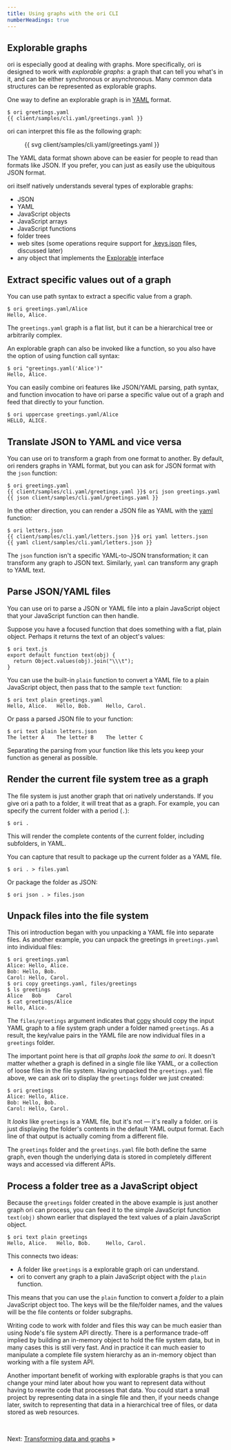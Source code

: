 ```yaml
---
title: Using graphs with the ori CLI
numberHeadings: true
---
```


## Explorable graphs

ori is especially good at dealing with graphs. More specifically, ori is designed to work with _explorable graphs_: a graph that can tell you what's in it, and can be either synchronous or asynchronous. Many common data structures can be represented as explorable graphs.

<span class="tutorialStep"></span> One way to define an explorable graph is in [YAML](https://yaml.org/) format.

```console
$ ori greetings.yaml
{{ client/samples/cli.yaml/greetings.yaml }}
```

ori can interpret this file as the following graph:

<figure>
{{ svg client/samples/cli.yaml/greetings.yaml }}
</figure>

The YAML data format shown above can be easier for people to read than formats like JSON. If you prefer, you can just as easily use the ubiquitous JSON format.

ori itself natively understands several types of explorable graphs:

- JSON
- YAML
- JavaScript objects
- JavaScript arrays
- JavaScript functions
- folder trees
- web sites (some operations require support for [.keys.json](/ori/.keys.json) files, discussed later)
- any object that implements the [Explorable](/core/explorable.html) interface

## Extract specific values out of a graph

<span class="tutorialStep"></span> You can use path syntax to extract a specific value from a graph.

```console
$ ori greetings.yaml/Alice
Hello, Alice.
```

The `greetings.yaml` graph is a flat list, but it can be a hierarchical tree or arbitrarily complex.

<span class="tutorialStep"></span> An explorable graph can also be invoked like a function, so you also have the option of using function call syntax:

```console
$ ori "greetings.yaml('Alice')"
Hello, Alice.
```

<span class="tutorialStep"></span> You can easily combine ori features like JSON/YAML parsing, path syntax, and function invocation to have ori parse a specific value out of a graph and feed that directly to your function.

```console
$ ori uppercase greetings.yaml/Alice
HELLO, ALICE.
```

## Translate JSON to YAML and vice versa

<span class="tutorialStep"></span> You can use ori to transform a graph from one format to another. By default, ori renders graphs in YAML format, but you can ask for JSON format with the `json` function:

```console
$ ori greetings.yaml
{{ client/samples/cli.yaml/greetings.yaml }}$ ori json greetings.yaml
{{ json client/samples/cli.yaml/greetings.yaml }}
```

<span class="tutorialStep"></span> In the other direction, you can render a JSON file as YAML with the [yaml](/ori/builtins.html#yaml) function:

```console
$ ori letters.json
{{ client/samples/cli.yaml/letters.json }}$ ori yaml letters.json
{{ yaml client/samples/cli.yaml/letters.json }}
```

The `json` function isn't a specific YAML-to-JSON transformation; it can transform any graph to JSON text. Similarly, `yaml` can transform any graph to YAML text.

## Parse JSON/YAML files

You can use ori to parse a JSON or YAML file into a plain JavaScript object that your JavaScript function can then handle.

Suppose you have a focused function that does something with a flat, plain object. Perhaps it returns the text of an object's values:

```console
$ ori text.js
export default function text(obj) {
  return Object.values(obj).join("\\\t");
}
```

<span class="tutorialStep"></span> You can use the built-in `plain` function to convert a YAML file to a plain JavaScript object, then pass that to the sample `text` function:

```console
$ ori text plain greetings.yaml
Hello, Alice.   Hello, Bob.     Hello, Carol.
```

<span class="tutorialStep"></span> Or pass a parsed JSON file to your function:

```console
$ ori text plain letters.json
The letter A    The letter B    The letter C
```

Separating the parsing from your function like this lets you keep your function as general as possible.

## Render the current file system tree as a graph

<span class="tutorialStep"></span> The file system is just another graph that ori natively understands. If you give ori a path to a folder, it will treat that as a graph. For example, you can specify the current folder with a period (`.`):

```console
$ ori .
```

This will render the complete contents of the current folder, including subfolders, in YAML.

<span class="tutorialStep"></span> You can capture that result to package up the current folder as a YAML file.

```console
$ ori . > files.yaml
```

<span class="tutorialStep"></span> Or package the folder as JSON:

```console
$ ori json . > files.json
```

## Unpack files into the file system

<span class="tutorialStep"></span> This ori introduction began with you unpacking a YAML file into separate files. As another example, you can unpack the greetings in `greetings.yaml` into individual files:

```console
$ ori greetings.yaml
Alice: Hello, Alice.
Bob: Hello, Bob.
Carol: Hello, Carol.
$ ori copy greetings.yaml, files/greetings
$ ls greetings
Alice   Bob     Carol
$ cat greetings/Alice
Hello, Alice.
```

The `files/greetings` argument indicates that [copy](/ori/builtins.html#copy) should copy the input YAML graph to a file system graph under a folder named `greetings`. As a result, the key/value pairs in the YAML file are now individual files in a `greetings` folder.

<span class="tutorialStep"></span> The important point here is that _all graphs look the same to ori_. It doesn't matter whether a graph is defined in a single file like YAML, or a collection of loose files in the file system. Having unpacked the `greetings.yaml` file above, we can ask ori to display the `greetings` folder we just created:

```console
$ ori greetings
Alice: Hello, Alice.
Bob: Hello, Bob.
Carol: Hello, Carol.
```

It _looks_ like `greetings` is a YAML file, but it's not — it's really a folder. ori is just displaying the folder's contents in the default YAML output format. Each line of that output is actually coming from a different file.

The `greetings` folder and the `greetings.yaml` file both define the same graph, even though the underlying data is stored in completely different ways and accessed via different APIs.

## Process a folder tree as a JavaScript object

<span class="tutorialStep"></span> Because the `greetings` folder created in the above example is just another graph ori can process, you can feed it to the simple JavaScript function `text(obj)` shown earlier that displayed the text values of a plain JavaScript object.

```console
$ ori text plain greetings
Hello, Alice.   Hello, Bob.     Hello, Carol.
```

This connects two ideas:

- A folder like `greetings` is a explorable graph ori can understand.
- ori to convert any graph to a plain JavaScript object with the `plain` function.

This means that you can use the `plain` function to convert a _folder_ to a plain JavaScript object too. The keys will be the file/folder names, and the values will be the file contents or folder subgraphs.

Writing code to work with folder and files this way can be much easier than using Node's file system API directly. There is a performance trade-off implied by building an in-memory object to hold the file system data, but in many cases this is still very fast. And in practice it can much easier to manipulate a complete file system hierarchy as an in-memory object than working with a file system API.

Another important benefit of working with explorable graphs is that you can change your mind later about how you want to represent data without having to rewrite code that processes that data. You could start a small project by representing data in a single file and then, if your needs change later, switch to representing that data in a hierarchical tree of files, or data stored as web resources.

&nbsp;

Next: [Transforming data and graphs](intro4.html) »
